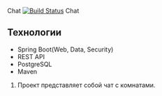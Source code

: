 Chat
[![Build Status](https://app.travis-ci.com/Jazzik42/Chat.svg?branch=main)](https://app.travis-ci.com/Jazzik42/Chat) 
Chat
## Технологии
* Spring Boot(Web, Data, Security)
* REST API
* PostgreSQL
* Maven

1. Проект представляет собой чат с комнатами. 